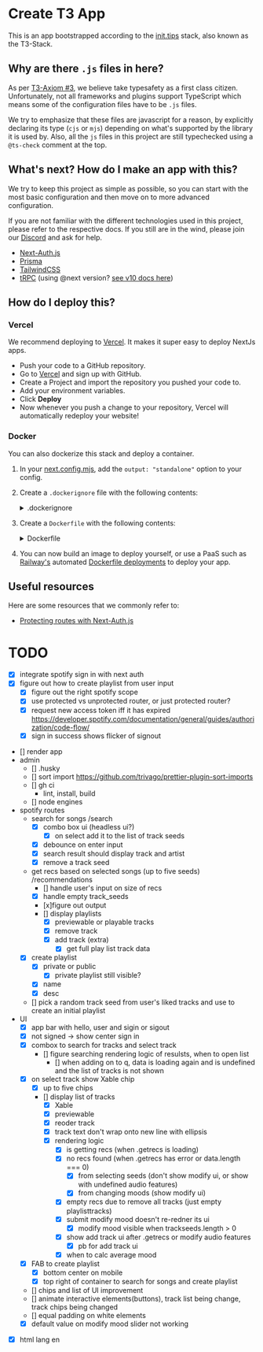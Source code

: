# Create T3 App

This is an app bootstrapped according to the [init.tips](https://init.tips) stack, also known as the T3-Stack.

## Why are there `.js` files in here?

As per [T3-Axiom #3](https://github.com/t3-oss/create-t3-app/tree/next#3-typesafety-isnt-optional), we believe take typesafety as a first class citizen. Unfortunately, not all frameworks and plugins support TypeScript which means some of the configuration files have to be `.js` files.

We try to emphasize that these files are javascript for a reason, by explicitly declaring its type (`cjs` or `mjs`) depending on what's supported by the library it is used by. Also, all the `js` files in this project are still typechecked using a `@ts-check` comment at the top.

## What's next? How do I make an app with this?

We try to keep this project as simple as possible, so you can start with the most basic configuration and then move on to more advanced configuration.

If you are not familiar with the different technologies used in this project, please refer to the respective docs. If you still are in the wind, please join our [Discord](https://t3.gg/discord) and ask for help.

- [Next-Auth.js](https://next-auth.js.org)
- [Prisma](https://prisma.io)
- [TailwindCSS](https://tailwindcss.com)
- [tRPC](https://trpc.io) (using @next version? [see v10 docs here](https://alpha.trpc.io))

## How do I deploy this?

### Vercel

We recommend deploying to [Vercel](https://vercel.com/?utm_source=t3-oss&utm_campaign=oss). It makes it super easy to deploy NextJs apps.

- Push your code to a GitHub repository.
- Go to [Vercel](https://vercel.com/?utm_source=t3-oss&utm_campaign=oss) and sign up with GitHub.
- Create a Project and import the repository you pushed your code to.
- Add your environment variables.
- Click **Deploy**
- Now whenever you push a change to your repository, Vercel will automatically redeploy your website!

### Docker

You can also dockerize this stack and deploy a container.

1. In your [next.config.mjs](./next.config.mjs), add the `output: "standalone"` option to your config.
2. Create a `.dockerignore` file with the following contents:
   <details>
   <summary>.dockerignore</summary>

   ```
   Dockerfile
   .dockerignore
   node_modules
   npm-debug.log
   README.md
   .next
   .git
   ```

  </details>

3. Create a `Dockerfile` with the following contents:
   <details>
   <summary>Dockerfile</summary>

   ```Dockerfile
   # Install dependencies only when needed
   FROM node:16-alpine AS deps
   # Check https://github.com/nodejs/docker-node/tree/b4117f9333da4138b03a546ec926ef50a31506c3#nodealpine to understand why libc6-compat might be needed.
   RUN apk add --no-cache libc6-compat
   WORKDIR /app

   # Install dependencies based on the preferred package manager
   COPY package.json yarn.lock* package-lock.json* pnpm-lock.yaml* ./
   RUN \
      if [ -f yarn.lock ]; then yarn --frozen-lockfile; \
      elif [ -f package-lock.json ]; then npm ci; \
      elif [ -f pnpm-lock.yaml ]; then yarn global add pnpm && pnpm i; \
      else echo "Lockfile not found." && exit 1; \
      fi


   # Rebuild the source code only when needed
   FROM node:16-alpine AS builder
   WORKDIR /app
   COPY --from=deps /app/node_modules ./node_modules
   COPY . .

   # Next.js collects completely anonymous telemetry data about general usage.
   # Learn more here: https://nextjs.org/telemetry
   # Uncomment the following line in case you want to disable telemetry during the build.
   # ENV NEXT_TELEMETRY_DISABLED 1

   RUN yarn build

   # If using npm comment out above and use below instead
   # RUN npm run build

   # Production image, copy all the files and run next
   FROM node:16-alpine AS runner
   WORKDIR /app

   ENV NODE_ENV production
   # Uncomment the following line in case you want to disable telemetry during runtime.
   # ENV NEXT_TELEMETRY_DISABLED 1

   RUN addgroup --system --gid 1001 nodejs
   RUN adduser --system --uid 1001 nextjs

   # You only need to copy next.config.js if you are NOT using the default configuration
   # COPY --from=builder /app/next.config.js ./
   COPY --from=builder /app/public ./public
   COPY --from=builder /app/package.json ./package.json

   # Automatically leverage output traces to reduce image size
   # https://nextjs.org/docs/advanced-features/output-file-tracing
   COPY --from=builder --chown=nextjs:nodejs /app/.next/standalone ./
   COPY --from=builder --chown=nextjs:nodejs /app/.next/static ./.next/static

   USER nextjs

   EXPOSE 3000

   ENV PORT 3000

   CMD ["node", "server.js"]
   ```

  </details>

4. You can now build an image to deploy yourself, or use a PaaS such as [Railway's](https://railway.app) automated [Dockerfile deployments](https://docs.railway.app/deploy/dockerfiles) to deploy your app.

## Useful resources

Here are some resources that we commonly refer to:

- [Protecting routes with Next-Auth.js](https://next-auth.js.org/configuration/nextjs#unstable_getserversession)

# TODO

- [x] integrate spotify sign in with next auth
- [x] figure out how to create playlist from user input
  - [x] figure out the right spotify scope
  - [x] use protected vs unprotected router, or just protected router?
  - [x] request new access token iff it has expired https://developer.spotify.com/documentation/general/guides/authorization/code-flow/
  - [x] sign in success shows flicker of signout
- [] render app
- admin
  - [] .husky
  - [] sort import https://github.com/trivago/prettier-plugin-sort-imports
  - [] gh ci
    - lint, install, build
  - [] node engines
- spotify routes
  - search for songs /search
    - [x] combo box ui (headless ui?)
      - [x] on select add it to the list of track seeds
    - [x] debounce on enter input
    - [x] search result should display track and artist
    - [x] remove a track seed
  - get recs based on selected songs (up to five seeds) /recommendations
    - [] handle user's input on size of recs
    - [x] handle empty track_seeds
    - [x]figure out output
    - [] display playlists
      - [x] previewable or playable tracks
      - [x] remove track
      - [x] add track (extra)
        - [x] get full play list track data
  - [x] create playlist
    - [x] private or public
      - [x] private playlist still visible?
    - [x] name
    - [x] desc
  - [] pick a random track seed from user's liked tracks and use to create an initial playlist
- UI
  - [x] app bar with hello, user and sigin or sigout
  - [x] not signed -> show center sign in
  - [x] combox to search for tracks and select track
    - [] figure searching rendering logic of resulsts, when to open list
      - [] when adding on to q, data is loading again and is undefined and the list of tracks is not shown
  - [x] on select track show Xable chip
    - [x] up to five chips
    - [] display list of tracks
      - [x] Xable
      - [x] previewable
      - [x] reoder track
      - [x] track text don't wrap onto new line with ellipsis
      - [x] rendering logic
        - [x] is getting recs (when .getrecs is loading)
        - [x] no recs found (when .getrecs has error or data.length === 0)
          - [x] from selecting seeds (don't show modify ui, or show with undefined audio features)
          - [x] from changing moods (show modify ui)
        - [x] empty recs due to remove all tracks (just empty playlisttracks)
        - [x] submit modify mood doesn't re-redner its ui
          - [x] modify mood visible when trackseeds.length > 0
        - [x] show add track ui after .getrecs or modify audio features
          - [x] pb for add track ui
        - [x] when to calc average mood
  - [x] FAB to create playlist
    - [x] bottom center on mobile
    - [x] top right of container to search for songs and create playlist
  - [] chips and list of UI improvement
  - [] animate interactive elements(buttons), track list being change, track chips being changed
  - [] equal padding on white elements
  - [x] default value on modify mood slider not working
- [x] html lang en
